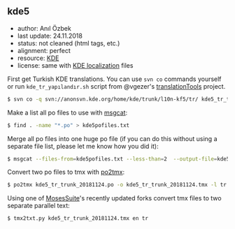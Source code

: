## kde5

- author: Anıl Özbek
- last update: 24.11.2018
- status: not cleaned (html tags, etc.)
- alignment: perfect
- resource: [KDE](https://www.kde.org/)
- license: same with [KDE localization](https://l10n.kde.org/) files

First get Turkish KDE translations. You can use `svn co` commands yourself or run `kde_tr_yapılandır.sh` script from @vgezer's [translationTools](https://github.com/vgezer/translationTools) project.

```bash
$ svn co -q svn://anonsvn.kde.org/home/kde/trunk/l10n-kf5/tr/ kde5_tr_trunk
```

Make a list all po files to use with [msgcat](https://www.gnu.org/software/gettext/manual/html_node/msgcat-Invocation.html):

```bash
$ find . -name "*.po" > kde5pofiles.txt
```

Merge all po files into one huge po file (if you can do this without using a separate file list, please let me know how you did it):

```bash
$ msgcat --files-from=kde5pofiles.txt --less-than=2  --output-file=kde5_tr_trunk_20181124.po
```

Convert two po files to tmx with [po2tmx](http://docs.translatehouse.org/projects/translate-toolkit/en/latest/commands/po2tmx.html):

```bash
$ po2tmx kde5_tr_trunk_20181124.po -o kde5_tr_trunk_20181124.tmx -l tr
```

Using one of [MosesSuite](https://github.com/leohacker/MosesSuite)'s recently updated forks convert tmx files to two separate parallel text:

```bash
$ tmx2txt.py kde5_tr_trunk_20181124.tmx en tr
```
